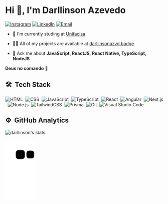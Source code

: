 <h1 align="left">Hi 👋, I'm Darllinson Azevedo</h1>

[![Instagram](https://img.shields.io/badge/-Instagram-05122A?style=flat-square&logo=instagram)](https://instagram.com/_darllinson)
[![LinkedIn](https://img.shields.io/badge/-LinkedIn-05122A?style=flat-square&logo=linkedin)](https://www.linkedin.com/in/darllinson-azevedo/)
[![Email](https://img.shields.io/badge/-azevedo.darllinson@gmail.com-05122A?style=flat-square&logo=gmail)](mailto:azevedo.darllinson@gmail.com)
  
- 🔭 I'm currently studing at [Unifacisa](https://www.unifacisa.edu.br/home)

- 👨‍💻 All of my projects are available at [darllinsonazvd.badge](https://darllinsonazvd.github.io/dev-id-badge/)

- 💬 Ask me about **JavaScript, ReactJS, React Native, TypeScript, NodeJS**

**Deus no comando** 🙏

## 🛠 &nbsp;Tech Stack

![HTML](https://img.shields.io/badge/-HTML-05122A?style=flat-square&logo=HTML5)&nbsp;
![CSS](https://img.shields.io/badge/-CSS-05122A?style=flat-square&logo=CSS3&logoColor=1572B6)&nbsp;
![JavaScript](https://img.shields.io/badge/-JavaScript-05122A?style=flat-square&logo=javascript)&nbsp;
![TypeScript](https://img.shields.io/badge/-TypeScript-05122A?style=flat-square&logo=TypeScript)&nbsp;
![React](https://img.shields.io/badge/-React-05122A?style=flat-square&logo=react)&nbsp;
![Angular](https://img.shields.io/badge/-Angular-05122A?style=flat-square&logo=angular)&nbsp;
![Next.js](https://img.shields.io/badge/-Next.js-05122A?style=flat-square&logo=Next.js)&nbsp;
![Node.js](https://img.shields.io/badge/-Node.js-05122A?style=flat-square&logo=node.js)&nbsp;
![TailwindCSS](https://img.shields.io/badge/-TailwindCSS-05122A?style=flat-square&logo=tailwindcss)&nbsp;
![Prisma](https://img.shields.io/badge/-Prisma-05122A?style=flat-square&logo=prisma)&nbsp;
![Git](https://img.shields.io/badge/-Git-05122A?style=flat-square&logo=git)&nbsp;
![Visual Studio Code](https://img.shields.io/badge/-Visual%20Studio%20Code-05122A?style=flat-square&logo=visual-studio-code&logoColor=007ACC)&nbsp;

## ⚙️ &nbsp;GitHub Analytics

<p align="left">
<img width="530em" src="https://github-readme-stats.vercel.app/api?username=darllinsonazvd&show_icons=true&theme=github_dark" alt="darllinson's stats"/>
</p>

![snake svg](https://github.com/darllinsonazvd/darllinsonazvd/blob/output/github-contribution-grid-snake.svg)
